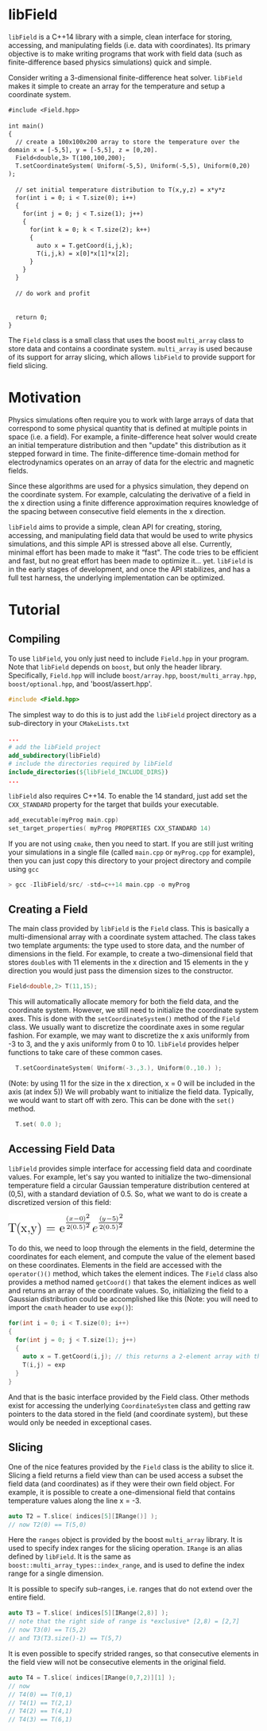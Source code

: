 # libField

`libField` is a C++14 library with a simple, clean interface for storing,
accessing, and manipulating fields (i.e. data with coordinates).
Its primary objective is to make writing programs that work with field data (such as
finite-difference based physics simulations) quick and simple.

Consider writing a 3-dimensional finite-difference heat solver. `libField` makes it simple
to create an array for the temperature and setup a coordinate system.

```
#include <Field.hpp>

int main()
{
  // create a 100x100x200 array to store the temperature over the domain x = [-5,5], y = [-5,5], z = [0,20].
  Field<double,3> T(100,100,200);
  T.setCoordinateSystem( Uniform(-5,5), Uniform(-5,5), Uniform(0,20) );

  // set initial temperature distribution to T(x,y,z) = x*y*z
  for(int i = 0; i < T.size(0); i++)
  {
    for(int j = 0; j < T.size(1); j++)
    {
      for(int k = 0; k < T.size(2); k++)
      {
        auto x = T.getCoord(i,j,k);
        T(i,j,k) = x[0]*x[1]*x[2];
      }
    }
  }
        
  // do work and profit

  
  return 0;
}

```

The `Field` class is a small class that uses the boost `multi_array` class to store data and contains a coordinate
system. `multi_array` is used because of its support for array slicing, which allows `libField` to provide
support for field slicing.

# Motivation

Physics simulations often require you to work with large arrays of data that correspond to some physical quantity
that is defined at multiple points in space (i.e. a field). For example, a finite-difference heat solver would
create an initial temperature distribution and then "update" this distribution as it stepped forward in time.
The finite-difference time-domain method for electrodynamics operates on an array of data for the electric and
magnetic fields.

Since these algorithms are used for a physics simulation, they depend on the coordinate system. For example,
calculating the derivative of a field in the x direction using a finite difference approximation requires knowledge
of the spacing between consecutive field elements in the x direction.

`libField` aims to provide a simple, clean API for creating, storing, accessing, and manipulating field data that
would be used to write physics simulations, and this simple API is stressed above all else. Currently, minimal
effort has been made to make it “fast". The code tries to be efficient and fast, but no great effort has been
made to optimize it... yet. `libField` is in the early stages of development, and once the API stabilizes,
and has a full test harness, the underlying implementation can be optimized.

# Tutorial

## Compiling

To use `libField`, you only just need to include `Field.hpp` in your program. Note that `libField` depends on
`boost`, but only the header library. Specifically, `Field.hpp` will include `boost/array.hpp`, `boost/multi_array.hpp`, `boost/optional.hpp`, and 'boost/assert.hpp'.

```C++
#include <Field.hpp>
```

The simplest way to do this is to just add the `libField` project directory as a sub-directory in your `CMakeLists.txt`
```CMake
...
# add the libField project
add_subdirectory(libField)
# include the directories required by libField
include_directories(${libField_INCLUDE_DIRS})
...

```

`libField` also requires C++14. To enable the 14 standard, just add set the `CXX_STANDARD` property for the target that builds your executable.

```C++
add_executable(myProg main.cpp)
set_target_properties( myProg PROPERTIES CXX_STANDARD 14)
```

If you are not using `cmake`, then you need to start. If you are still just writing your simulations in a single file (called `main.cpp` or `myProg.cpp` for example),
then you can just copy this directory to your project directory and compile using `gcc`

```C++
> gcc -IlibField/src/ -std=c++14 main.cpp -o myProg
```

## Creating a Field

The main class provided by `libField` is the `Field` class. This is basically a
multi-dimensional array with a coordinate system attached. The class takes two
template arguments: the type used to store data, and the number of
dimensions in the field. For example, to create a two-dimensional field that
stores `double`s with 11 elements in the x direction and 15 elements in the y
direction you would just pass the dimension sizes to the constructor.

```C++
Field<double,2> T(11,15);
```

This will automatically allocate memory for both the field data, and the coordinate system. However, we still
need to initialize the coordinate system axes. This is done with the `setCoordinateSystem()` method of the
`Field` class. We usually want to discretize the coordinate axes in some regular fashion. For example, we may
want to discretize the x axis uniformly from -3 to 3, and the y axis uniformly from 0 to 10. `libField` provides
helper functions to take care of these common cases.

```C++
  T.setCoordinateSystem( Uniform(-3.,3.), Uniform(0.,10.) );
```

(Note: by using 11 for the size in the x direction, x = 0 will be included in the axis (at index 5))
We will probably want to initialize the field data. Typically, we would want to start off with zero. This
can be done with the `set()` method.

```C++
  T.set( 0.0 );
```

## Accessing Field Data

`libField` provides simple interface for accessing field data and coordinate
values. For example, let's say you wanted to initialize the two-dimensional
temperature field a circular Gaussian temperature distribution centered at
(0,5), with a standard deviation of 0.5.  So, what we want to do is create a
discretized version of this field:

![gauss](./doc/figures/gaussian-temp.png)

To do this, we need to loop through the elements in the field, determine the coordinates for each
element, and compute the value of the element based on these coordinates. Elements in the field are
accessed with the `operator()()` method, which takes the element indices. The `Field` class also provides
a method named `getCoord()` that takes the element indices as well and returns an array of the coordinate values.
So, initializing the field to a Gaussian distribution could be accomplished like this
(Note: you will need to import the `cmath` header to use `exp()`):

```C++
for(int i = 0; i < T.size(0); i++)
{
  for(int j = 0; j < T.size(1); j++)
  {
    auto x = T.getCoord(i,j); // this returns a 2-element array with the x and y coordinates
    T(i,j) = exp
  }
}
```

And that is the basic interface provided by the Field class. Other methods exist for accessing the
underlying `CoordinateSystem` class and getting raw pointers to the data stored in the field (and coordinate system), but these would only be needed in exceptional cases.

## Slicing

One of the nice features provided by the `Field` class is the ability to slice it. Slicing a field
returns a field view than can be used access a subset the field data (and coordinates) as if they were their
own field object. For example, it is possible to create a one-dimensional field that contains temperature values
along the line x = -3.
```C++
auto T2 = T.slice( indices[5][IRange()] );
// now T2(0) == T(5,0)
```
Here the `ranges` object is provided by the boost `multi_array` library. It is used to specify index ranges for
the slicing operation. `IRange` is an alias defined by `libField`. It is the same as `boost::multi_array_types::index_range`, and is used to define the index range for a single dimension.

It is possible to specify sub-ranges, i.e. ranges that do not extend over the entire field.

```C++
auto T3 = T.slice( indices[5][IRange(2,8)] );
// note that the right side of range is *exclusive* [2,8) = [2,7]
// now T3(0) == T(5,2)
// and T3(T3.size()-1) == T(5,7)
```

It is even possible to specify strided ranges, so that consecutive elements in the field view will not
be consecutive elements in the original field.

```C++
auto T4 = T.slice( indices[IRange(0,7,2)][1] );
// now
// T4(0) == T(0,1)
// T4(1) == T(2,1)
// T4(2) == T(4,1)
// T4(3) == T(6,1)
```
